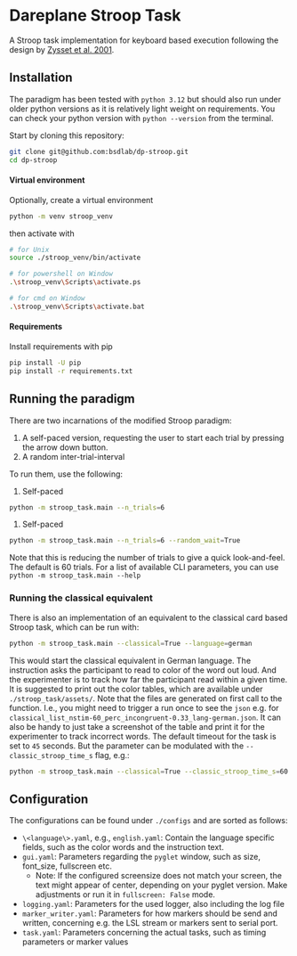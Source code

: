 # Dareplane Stroop Task

A Stroop task implementation for keyboard based execution following the design by [Zysset et al. 2001](https://www.sciencedirect.com/science/article/abs/pii/S1053811900906657).

## Installation

The paradigm has been tested with `python 3.12` but should also run under older python versions as it is relatively light weight on requirements.
You can check your python version with `python --version` from the terminal.

Start by cloning this repository:

```bash
git clone git@github.com:bsdlab/dp-stroop.git
cd dp-stroop
```

#### Virtual environment

Optionally, create a virtual environment

```bash
python -m venv stroop_venv
```

then activate with

```bash
# for Unix
source ./stroop_venv/bin/activate

# for powershell on Window
.\stroop_venv\Scripts\activate.ps

# for cmd on Window
.\stroop_venv\Scripts\activate.bat

```

#### Requirements

Install requirements with pip

```bash
pip install -U pip
pip install -r requirements.txt
```

## Running the paradigm

There are two incarnations of the modified Stroop paradigm:

1.  A self-paced version, requesting the user to start each trial by pressing the arrow down button.
1.  A random inter-trial-interval

To run them, use the following:

1. Self-paced

```bash
python -m stroop_task.main --n_trials=6
```

1. Self-paced

```bash
python -m stroop_task.main --n_trials=6 --random_wait=True
```

Note that this is reducing the number of trials to give a quick look-and-feel. The default is 60 trials.
For a list of available CLI parameters, you can use `python -m stroop_task.main --help`

### Running the classical equivalent

There is also an implementation of an equivalent to the classical card based Stroop task, which can be run with:

```bash
python -m stroop_task.main --classical=True --language=german
```

This would start the classical equivalent in German language. The instruction asks the participant to read to color
of the word out loud. And the experimenter is to track how far the participant read within a given time. It is suggested to
print out the color tables, which are available under `./stroop_task/assets/`. Note that the files are generated on first
call to the function. I.e., you might need to trigger a run once to see the `json` e.g. for `classical_list_nstim-60_perc_incongruent-0.33_lang-german.json`. It can also be handy to just take a screenshot of the table and print it for the experimenter to track incorrect words.
The default timeout for the task is set to `45` seconds. But the parameter can be modulated with the `--classic_stroop_time_s` flag, e.g.:

```bash
python -m stroop_task.main --classical=True --classic_stroop_time_s=60   # for 60s timeout
```

## Configuration

The configurations can be found under `./configs` and are sorted as follows:

- `\<language\>.yaml`, e.g., `english.yaml`: Contain the language specific fields, such as the color words and the instruction text.
- `gui.yaml`: Parameters regarding the `pyglet` window, such as size, font_size, fullscreen etc.
  - Note: If the configured screensize does not match your screen, the text might appear of center, depending on your pyglet version. Make adjustments or run it in `fullscreen: False` mode.
- `logging.yaml`: Parameters for the used logger, also including the log file
- `marker_writer.yaml`: Parameters for how markers should be send and written, concerning e.g. the LSL stream or markers sent to serial port.
- `task.yaml`: Parameters concerning the actual tasks, such as timing parameters or marker values

<!-- ## Starting the Dareplane server -->
<!---->
<!-- To start the server standalone (not from within a [`control_room`](https://github.com/bsdlab/dp-control-room)), use: -->
<!---->
<!-- ```bash -->
<!-- python -m api.server -->
<!-- ``` -->
<!---->
<!-- Then you should be able to connect via `telnet` on `127.0.0.1 8080` for testing purposes. -->
<!---->
